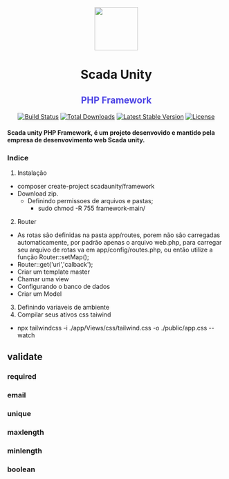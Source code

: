 <div align="center">
    <img src="https://user-images.githubusercontent.com/60576219/149859798-3a9b04e2-b56a-4e19-bf50-284b7f267477.png" width="100px" />
    <h1>Scada Unity </h1>
    <h2 style="color:rgb(79 70 229)">PHP Framework</h2>
</div>

<p align="center">
<a href="#"><img src="https://travis-ci.org/laravel/framework.svg" alt="Build Status"></a>
<a href="#"><img src="https://img.shields.io/packagist/dt/laravel/framework" alt="Total Downloads"></a>
<a href="#"><img src="https://img.shields.io/packagist/v/laravel/framework" alt="Latest Stable Version"></a>
<a href="#"><img src="https://img.shields.io/packagist/l/laravel/framework" alt="License"></a>
</p>

#### Scada unity PHP Framework, é um projeto desenvovido e mantido pela empresa de desenvovimento web Scada unity.

### Indice
1. Instalação
  - composer create-project scadaunity/framework
  - Download zip.
    - Definindo permissoes de arquivos e pastas;
      - sudo chmod -R 755 framework-main/
2. Router
  - As rotas são definidas na pasta app/routes, porem não são carregadas automaticamente, por padrão apenas o arquivo web.php, para carregar seu arquivo de rotas va em app/config/routes.php, ou então utilize a função Router::setMap();
  - Router::get('uri','calback');
  - Criar um template master
  - Chamar uma view
  - Configurando o banco de dados
  - Criar um Model
3. Definindo variaveis de ambiente
4. Compilar seus ativos css taiwind
  - npx tailwindcss -i ./app/Views/css/tailwind.css -o ./public/app.css --watch

## validate
### required
### email
### unique
### maxlength
### minlength
### boolean

